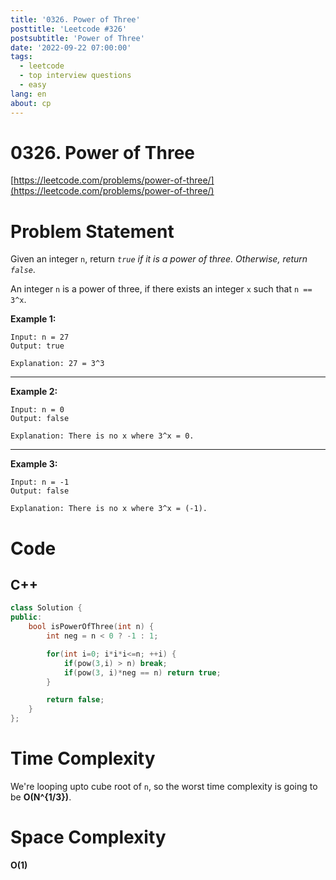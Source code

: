 ```yaml
---
title: '0326. Power of Three'
posttitle: 'Leetcode #326'
postsubtitle: 'Power of Three'
date: '2022-09-22 07:00:00'
tags:
  - leetcode
  - top interview questions
  - easy
lang: en
about: cp
---
```


# 0326. Power of Three

[https://leetcode.com/problems/power-of-three/](https://leetcode.com/problems/power-of-three/)

# Problem Statement

Given an integer `n`, return _`true` if it is a power of three. Otherwise, return `false`_.

An integer `n` is a power of three, if there exists an integer `x` such that `n == 3^x`.

**Example 1:**

```text
Input: n = 27
Output: true

Explanation: 27 = 3^3
```

---

**Example 2:**

```text
Input: n = 0
Output: false

Explanation: There is no x where 3^x = 0.
```

---

**Example 3:**

```text
Input: n = -1
Output: false

Explanation: There is no x where 3^x = (-1).
```

# Code

## C++

```cpp
class Solution {
public:
    bool isPowerOfThree(int n) {
        int neg = n < 0 ? -1 : 1;

        for(int i=0; i*i*i<=n; ++i) {
            if(pow(3,i) > n) break;
            if(pow(3, i)*neg == n) return true;
        }

        return false;
    }
};
```

# Time Complexity

We're looping upto cube root of `n`, so the worst time complexity is going to be **O(N^{1/3})**.

# Space Complexity

**O(1)**
